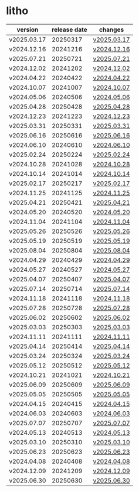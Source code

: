 # litho	


|version|release date|changes|
|---|---|---|
|v2025.03.17|20250317|[v2025.03.17](./v2025.03.17-20250317.md)|
|v2024.12.16|20241216|[v2024.12.16](./v2024.12.16-20241216.md)|
|v2025.07.21|20250721|[v2025.07.21](./v2025.07.21-20250721.md)|
|v2024.12.02|20241202|[v2024.12.02](./v2024.12.02-20241202.md)|
|v2024.04.22|20240422|[v2024.04.22](./v2024.04.22-20240422.md)|
|v2024.10.07|20241007|[v2024.10.07](./v2024.10.07-20241007.md)|
|v2024.05.06|20240506|[v2024.05.06](./v2024.05.06-20240506.md)|
|v2025.04.28|20250428|[v2025.04.28](./v2025.04.28-20250428.md)|
|v2024.12.23|20241223|[v2024.12.23](./v2024.12.23-20241223.md)|
|v2025.03.31|20250331|[v2025.03.31](./v2025.03.31-20250331.md)|
|v2025.06.16|20250616|[v2025.06.16](./v2025.06.16-20250616.md)|
|v2024.06.10|20240610|[v2024.06.10](./v2024.06.10-20240610.md)|
|v2025.02.24|20250224|[v2025.02.24](./v2025.02.24-20250224.md)|
|v2024.10.28|20241028|[v2024.10.28](./v2024.10.28-20241028.md)|
|v2024.10.14|20241014|[v2024.10.14](./v2024.10.14-20241014.md)|
|v2025.02.17|20250217|[v2025.02.17](./v2025.02.17-20250217.md)|
|v2024.11.25|20241125|[v2024.11.25](./v2024.11.25-20241125.md)|
|v2025.04.21|20250421|[v2025.04.21](./v2025.04.21-20250421.md)|
|v2024.05.20|20240520|[v2024.05.20](./v2024.05.20-20240520.md)|
|v2024.11.04|20241104|[v2024.11.04](./v2024.11.04-20241104.md)|
|v2025.05.26|20250526|[v2025.05.26](./v2025.05.26-20250526.md)|
|v2025.05.19|20250519|[v2025.05.19](./v2025.05.19-20250519.md)|
|v2025.08.04|20250804|[v2025.08.04](./v2025.08.04-20250804.md)|
|v2024.04.29|20240429|[v2024.04.29](./v2024.04.29-20240429.md)|
|v2024.05.27|20240527|[v2024.05.27](./v2024.05.27-20240527.md)|
|v2025.04.07|20250407|[v2025.04.07](./v2025.04.07-20250407.md)|
|v2025.07.14|20250714|[v2025.07.14](./v2025.07.14-20250714.md)|
|v2024.11.18|20241118|[v2024.11.18](./v2024.11.18-20241118.md)|
|v2025.07.28|20250728|[v2025.07.28](./v2025.07.28-20250728.md)|
|v2025.06.02|20250602|[v2025.06.02](./v2025.06.02-20250602.md)|
|v2025.03.03|20250303|[v2025.03.03](./v2025.03.03-20250303.md)|
|v2024.11.11|20241111|[v2024.11.11](./v2024.11.11-20241111.md)|
|v2025.04.14|20250414|[v2025.04.14](./v2025.04.14-20250414.md)|
|v2025.03.24|20250324|[v2025.03.24](./v2025.03.24-20250324.md)|
|v2025.05.12|20250512|[v2025.05.12](./v2025.05.12-20250512.md)|
|v2024.10.21|20241021|[v2024.10.21](./v2024.10.21-20241021.md)|
|v2025.06.09|20250609|[v2025.06.09](./v2025.06.09-20250609.md)|
|v2025.05.05|20250505|[v2025.05.05](./v2025.05.05-20250505.md)|
|v2024.04.15|20240415|[v2024.04.15](./v2024.04.15-20240415.md)|
|v2024.06.03|20240603|[v2024.06.03](./v2024.06.03-20240603.md)|
|v2025.07.07|20250707|[v2025.07.07](./v2025.07.07-20250707.md)|
|v2024.05.13|20240513|[v2024.05.13](./v2024.05.13-20240513.md)|
|v2025.03.10|20250310|[v2025.03.10](./v2025.03.10-20250310.md)|
|v2025.06.23|20250623|[v2025.06.23](./v2025.06.23-20250623.md)|
|v2024.04.08|20240408|[v2024.04.08](./v2024.04.08-20240408.md)|
|v2024.12.09|20241209|[v2024.12.09](./v2024.12.09-20241209.md)|
|v2025.06.30|20250630|[v2025.06.30](./v2025.06.30-20250630.md)|
